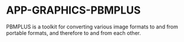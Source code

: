 APP-GRAPHICS-PBMPLUS
====================

PBMPLUS is a toolkit for converting various image formats to and from portable formats, and therefore to and from each other.
